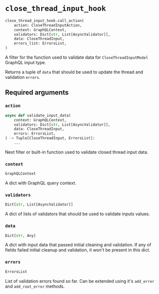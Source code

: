 # `close_thread_input_hook`

```python
close_thread_input_hook.call_action(
    action: CloseThreadInputAction,
    context: GraphQLContext,
    validators: Dict[str, List[AsyncValidator]],
    data: CloseThreadInput,
    errors_list: ErrorsList,
)
```

A filter for the function used to validate data for `CloseThreadInputModel` GraphQL input type.

Returns a tuple of `data` that should be used to update the thread and validation `errors`.


## Required arguments

### `action`

```python
async def validate_input_data(
    context: GraphQLContext,
    validators: Dict[str, List[AsyncValidator]],
    data: CloseThreadInput,
    errors: ErrorsList,
) -> Tuple[CloseThreadInput, ErrorsList]:
    ...
```

Next filter or built-in function used to validate closed thread input data.


### `context`

```python
GraphQLContext
```

A dict with GraphQL query context.


### `validators`

```python
Dict[str, List[AsyncValidator]]
```

A dict of lists of validators that should be used to validate inputs values.


### `data`

```python
Dict[str, Any]
```

A dict with input data that passed initial cleaning and validation. If any of fields failed initial cleanup and validation, it won't be present in this dict.


### `errors`

```python
ErrorsList
```

List of validation errors found so far. Can be extended using it's `add_error` and `add_root_error` methods.